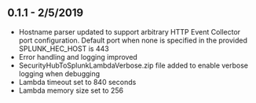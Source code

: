## 0.1.1 - 2/5/2019

* Hostname parser updated to support arbitrary HTTP Event Collector port configuration. Default port when none is specified in the provided SPLUNK_HEC_HOST is 443
* Error handling and logging improved
* SecurityHubToSplunkLambdaVerbose.zip file added to enable verbose logging when debugging
* Lambda timeout set to 840 seconds
* Lambda memory size set to 256